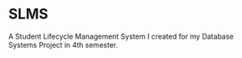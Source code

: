 # SLMS
A Student Lifecycle Management System I created for my Database Systems Project in 4th semester.
